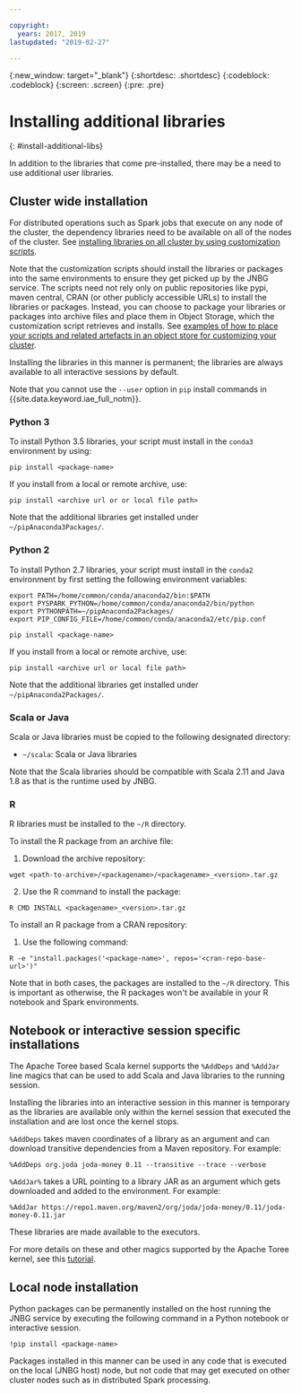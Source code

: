 ```yaml
---

copyright:
  years: 2017, 2019
lastupdated: "2019-02-27"

---
```


<!-- Attribute definitions -->
{:new_window: target="_blank"}
{:shortdesc: .shortdesc}
{:codeblock: .codeblock}
{:screen: .screen}
{:pre: .pre}

# Installing additional libraries
{: #install-additional-libs}

In addition to the libraries that come pre-installed, there may be a need to use additional user libraries.

## Cluster wide installation

For distributed operations such as Spark jobs that execute on any node of the cluster, the dependency libraries need to be available on all of the nodes of the cluster. See [installing libraries on all cluster by using customization scripts](/docs/services/AnalyticsEngine?topic=AnalyticsEngine-cust-cluster).

Note that the customization scripts should install the libraries or packages into the same environments to ensure they get picked up by the JNBG service. The scripts need not rely only on public repositories like pypi, maven central, CRAN (or other publicly accessible URLs) to install the libraries or packages. Instead, you can choose to package your libraries or packages into archive files and place them in Object Storage, which the customization script retrieves and installs. See  [examples of how to place your scripts and related artefacts in an object store for customizing your cluster](/docs/services/AnalyticsEngine?topic=AnalyticsEngine-cust-examples).

Installing the libraries in this manner is permanent; the libraries are always available to all interactive sessions by default.

Note that you cannot use the `--user` option in `pip` install commands in {{site.data.keyword.iae_full_notm}}.

### Python 3

To install Python 3.5 libraries, your script must install in the `conda3` environment by using:

 ```
 pip install <package-name>
 ```

 If you install from a local or remote archive, use:

 ```
 pip install <archive url or or local file path>
 ```

Note that the additional libraries get installed under `~/pipAnaconda3Packages/`.

### Python 2

To install Python 2.7 libraries, your script must install in the `conda2` environment by first setting the following environment variables:

```
export PATH=/home/common/conda/anaconda2/bin:$PATH
export PYSPARK_PYTHON=/home/common/conda/anaconda2/bin/python
export PYTHONPATH=~/pipAnaconda2Packages/
export PIP_CONFIG_FILE=/home/common/conda/anaconda2/etc/pip.conf
```

```
pip install <package-name>
```

If you install from a local or remote archive, use:

```
pip install <archive url or local file path>
```
Note that the additional libraries get installed under `~/pipAnaconda2Packages/`.

### Scala or Java

Scala or Java libraries must be copied to the following designated directory:

 * `~/scala`: Scala or Java libraries

 Note that the Scala libraries should be compatible with Scala 2.11 and Java 1.8 as that is the runtime used by JNBG.

### R

R libraries must be installed to the `~/R` directory.

To install the R package from an archive file:

1. Download the archive repository:

 ```
wget <path-to-archive>/<packagename>/<packagename>_<version>.tar.gz
```

2. Use the R command to install the package:

 ```
R CMD INSTALL <packagename>_<version>.tar.gz
```

To install an R package from a CRAN repository:

1. Use the following command:
```
R -e "install.packages('<package-name>', repos='<cran-repo-base-url>')"
```

Note that in both cases, the packages are installed to the `~/R` directory. This is important as otherwise, the R packages won't be available in your R notebook and Spark environments.

## Notebook or interactive session specific installations

The Apache Toree based Scala kernel supports the `%AddDeps` and `%AddJar` line magics that can be used to add Scala and Java libraries to the running session.

Installing the libraries into an interactive session in this manner is temporary as the libraries are available only within the kernel session that executed the installation and are lost once the kernel stops.

`%AddDeps` takes maven coordinates of a library as an argument and can download transitive dependencies from a Maven repository. For example:

```
%AddDeps org.joda joda-money 0.11 --transitive --trace --verbose
```

`%AddJar%` takes a URL pointing to a library JAR as an argument which gets downloaded and added to the environment. For example:

```
%AddJar https://repo1.maven.org/maven2/org/joda/joda-money/0.11/joda-money-0.11.jar
```
These libraries are made available to the executors.

For more details on these and other magics supported by the Apache Toree kernel, see this [tutorial](https://github.com/apache/incubator-toree/blob/master/etc/examples/notebooks/magic-tutorial.ipynb).

## Local node installation

Python packages can be permanently installed on the host running the JNBG service by executing the following command in a Python notebook or interactive session.

```
!pip install <package-name>
```

Packages installed in this manner can be used in any code that is executed on the local (JNBG host) node, but not code that may get executed on other cluster nodes such as in distributed Spark processing.
